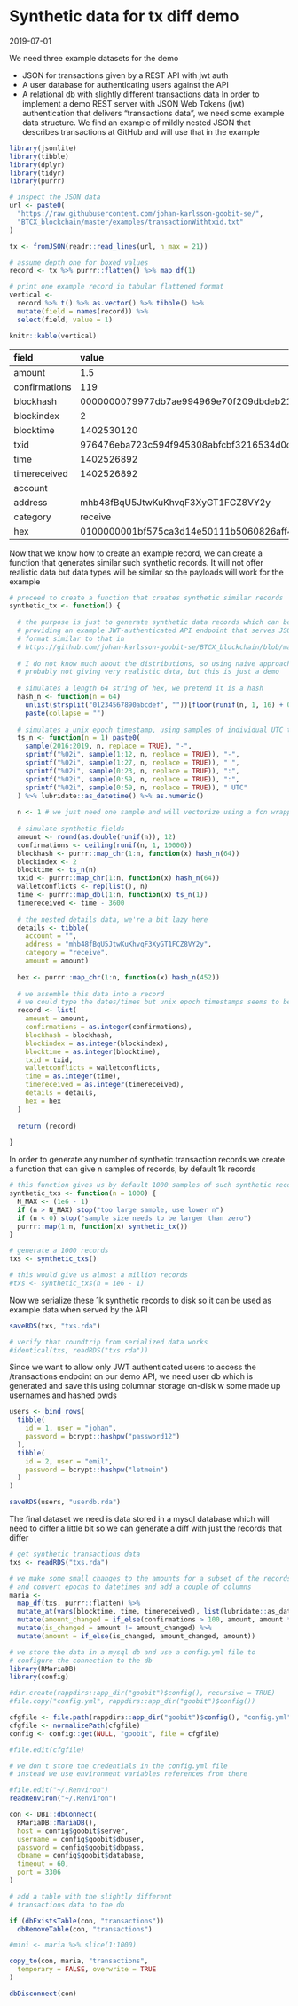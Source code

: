 Synthetic data for tx diff demo
================
2019-07-01

We need three example datasets for the demo

  - JSON for transactions given by a REST API with jwt auth
  - A user database for authenticating users against the API
  - A relational db with slightly different transactions data In order
    to implement a demo REST server with JSON Web Tokens (jwt)
    authentication that delivers “transactions data”, we need some
    example data structure. We find an example of mildly nested JSON
    that describes transactions at GitHub and will use that in the
    example

<!-- end list -->

``` r
library(jsonlite)
library(tibble)
library(dplyr)
library(tidyr)
library(purrr)

# inspect the JSON data
url <- paste0(
  "https://raw.githubusercontent.com/johan-karlsson-goobit-se/",
  "BTCX_blockchain/master/examples/transactionWithtxid.txt"
)

tx <- fromJSON(readr::read_lines(url, n_max = 21))

# assume depth one for boxed values
record <- tx %>% purrr::flatten() %>% map_df(1)

# print one example record in tabular flattened format
vertical <- 
  record %>% t() %>% as.vector() %>% tibble() %>% 
  mutate(field = names(record)) %>% 
  select(field, value = 1)

knitr::kable(vertical)
```

| field         | value                                                                                                                                                                                                                                                                                                                                                                                                                                                                |
| :------------ | :------------------------------------------------------------------------------------------------------------------------------------------------------------------------------------------------------------------------------------------------------------------------------------------------------------------------------------------------------------------------------------------------------------------------------------------------------------------- |
| amount        | 1.5                                                                                                                                                                                                                                                                                                                                                                                                                                                                  |
| confirmations | 119                                                                                                                                                                                                                                                                                                                                                                                                                                                                  |
| blockhash     | 0000000079977db7ae994969e70f209dbdeb216d72927ee6baa28300f5e91ebb                                                                                                                                                                                                                                                                                                                                                                                                     |
| blockindex    | 2                                                                                                                                                                                                                                                                                                                                                                                                                                                                    |
| blocktime     | 1402530120                                                                                                                                                                                                                                                                                                                                                                                                                                                           |
| txid          | 976476eba723c594f945308abfcbf3216534d0c10e6854bec6d47f5208e256f5                                                                                                                                                                                                                                                                                                                                                                                                     |
| time          | 1402526892                                                                                                                                                                                                                                                                                                                                                                                                                                                           |
| timereceived  | 1402526892                                                                                                                                                                                                                                                                                                                                                                                                                                                           |
| account       |                                                                                                                                                                                                                                                                                                                                                                                                                                                                      |
| address       | mhb48fBqU5JtwKuKhvqF3XyGT1FCZ8VY2y                                                                                                                                                                                                                                                                                                                                                                                                                                   |
| category      | receive                                                                                                                                                                                                                                                                                                                                                                                                                                                              |
| hex           | 0100000001bf575ca3d14e50111b5060826aff43ab99e1c4f3ad0b96c6f230cba564bde668000000006b483045022100ba9198092f8ac3a9224dea31528bfc7237cc6842e22bea7c7375613021cbdccc02205430c7cf70ad67fd288602dd5fa037da8d61759ce7fc57308ab6f39e42943fc7012103ba6f96eeda2aaffab8ad3dab9b606efb580a4551ec9120a8b507efa938053ffaffffffff0280d1f008000000001976a91416b6c9eb711e3edc6f18af4a89b742930fe6976888ac007caf7b030000001976a914f3c4d14785de23b18a348300b144a02dd7c1f06288ac00000000 |

Now that we know how to create an example record, we can create a
function that generates similar such synthetic records. It will not
offer realistic data but data types will be similar so the payloads will
work for the example

``` r
# proceed to create a function that creates synthetic similar records
synthetic_tx <- function() {
  
  # the purpose is just to generate synthetic data records which can be used when
  # providing an example JWT-authenticated API endpoint that serves JSON in a
  # format similar to that in 
  # https://github.com/johan-karlsson-goobit-se/BTCX_blockchain/blob/master/examples/transactionWithtxid.txt
  
  # I do not know much about the distributions, so using naive approaches below
  # probably not giving very realistic data, but this is just a demo
  
  # simulates a length 64 string of hex, we pretend it is a hash
  hash_n <- function(n = 64) 
    unlist(strsplit("01234567890abcdef", ""))[floor(runif(n, 1, 16) + 0.5)] %>%
    paste(collapse = "")
  
  # simulates a unix epoch timestamp, using samples of individual UTC time components
  ts_n <- function(n = 1) paste0(
    sample(2016:2019, n, replace = TRUE), "-",
    sprintf("%02i", sample(1:12, n, replace = TRUE)), "-",
    sprintf("%02i", sample(1:27, n, replace = TRUE)), " ",
    sprintf("%02i", sample(0:23, n, replace = TRUE)), ":",
    sprintf("%02i", sample(0:59, n, replace = TRUE)), ":",
    sprintf("%02i", sample(0:59, n, replace = TRUE)), " UTC"
  ) %>% lubridate::as_datetime() %>% as.numeric()
  
  n <- 1 # we just need one sample and will vectorize using a fcn wrapper
  
  # simulate synthetic fields
  amount <- round(as.double(runif(n)), 12)
  confirmations <- ceiling(runif(n, 1, 10000))
  blockhash <- purrr::map_chr(1:n, function(x) hash_n(64))
  blockindex <- 2
  blocktime <- ts_n(n)
  txid <- purrr::map_chr(1:n, function(x) hash_n(64))
  walletconflicts <- rep(list(), n)
  time <- purrr::map_dbl(1:n, function(x) ts_n(1))
  timereceived <- time - 3600
  
  # the nested details data, we're a bit lazy here
  details <- tibble(
    account = "", 
    address = "mhb48fBqU5JtwKuKhvqF3XyGT1FCZ8VY2y", 
    category = "receive", 
    amount = amount)
  
  hex <- purrr::map_chr(1:n, function(x) hash_n(452))
  
  # we assemble this data into a record
  # we could type the dates/times but unix epoch timestamps seems to be used
  record <- list(
    amount = amount,
    confirmations = as.integer(confirmations),
    blockhash = blockhash,
    blockindex = as.integer(blockindex),
    blocktime = as.integer(blocktime),
    txid = txid,
    walletconflicts = walletconflicts,
    time = as.integer(time),
    timereceived = as.integer(timereceived),
    details = details,
    hex = hex
  )
  
  return (record)
  
}
```

In order to generate any number of synthetic transaction records we
create a function that can give n samples of records, by default 1k
records

``` r
# this function gives us by default 1000 samples of such synthetic records
synthetic_txs <- function(n = 1000) {
  N_MAX <- (1e6 - 1)
  if (n > N_MAX) stop("too large sample, use lower n")
  if (n < 0) stop("sample size needs to be larger than zero")
  purrr::map(1:n, function(x) synthetic_tx())
}

# generate a 1000 records
txs <- synthetic_txs()

# this would give us almost a million records
#txs <- synthetic_txs(n = 1e6 - 1)
```

Now we serialize these 1k synthetic records to disk so it can be used as
example data when served by the API

``` r
saveRDS(txs, "txs.rda")

# verify that roundtrip from serialized data works
#identical(txs, readRDS("txs.rda"))
```

Since we want to allow only JWT authenticated users to access the
/transactions endpoint on our demo API, we need user db which is
generated and save this using columnar storage on-disk w some made up
usernames and hashed pwds

``` r
users <- bind_rows(
  tibble(
    id = 1, user = "johan",
    password = bcrypt::hashpw("password12")
  ), 
  tibble(
    id = 2, user = "emil",
    password = bcrypt::hashpw("letmein")
  )
)

saveRDS(users, "userdb.rda")
```

The final dataset we need is data stored in a mysql database which will
need to differ a little bit so we can generate a diff with just the
records that differ

``` r
# get synthetic transactions data
txs <- readRDS("txs.rda")

# we make some small changes to the amounts for a subset of the records
# and convert epochs to datetimes and add a couple of columns
maria <- 
  map_df(txs, purrr::flatten) %>% 
  mutate_at(vars(blocktime, time, timereceived), list(lubridate::as_datetime)) %>%
  mutate(amount_changed = if_else(confirmations > 100, amount, amount * (1.05 - 0.1 * runif(1)))) %>%
  mutate(is_changed = amount != amount_changed) %>%
  mutate(amount = if_else(is_changed, amount_changed, amount))

# we store the data in a mysql db and use a config.yml file to
# configure the connection to the db
library(RMariaDB)
library(config)

#dir.create(rappdirs::app_dir("goobit")$config(), recursive = TRUE)
#file.copy("config.yml", rappdirs::app_dir("goobit")$config())

cfgfile <- file.path(rappdirs::app_dir("goobit")$config(), "config.yml")
cfgfile <- normalizePath(cfgfile)
config <- config::get(NULL, "goobit", file = cfgfile)

#file.edit(cfgfile)

# we don't store the credentials in the config.yml file
# instead we use environment variables references from there

#file.edit("~/.Renviron")
readRenviron("~/.Renviron")

con <- DBI::dbConnect(
  RMariaDB::MariaDB(),
  host = config$goobit$server,
  username = config$goobit$dbuser,
  password = config$goobit$dbpass,
  dbname = config$goobit$database,
  timeout = 60,
  port = 3306
)

# add a table with the slightly different
# transactions data to the db

if (dbExistsTable(con, "transactions"))
  dbRemoveTable(con, "transactions")

#mini <- maria %>% slice(1:1000)

copy_to(con, maria, "transactions", 
  temporary = FALSE, overwrite = TRUE
)

dbDisconnect(con)
```
